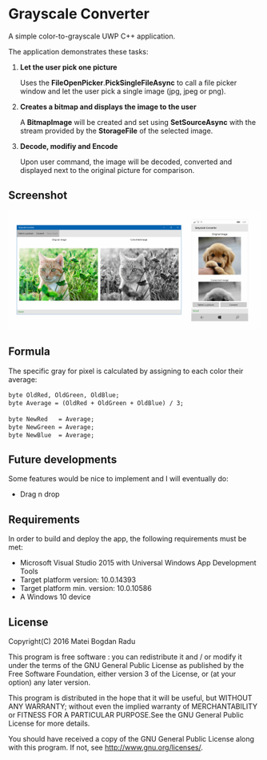 # Grayscale Converter

A simple color-to-grayscale UWP C++ application.

The application demonstrates these tasks:

1.  **Let the user pick one picture**

    Uses the **FileOpenPicker**.**PickSingleFileAsync** to call a file picker window and let the user pick a single image (jpg, jpeg or png).
2. **Creates a bitmap and displays the image to the user**

    A **BitmapImage** will be created and set using **SetSourceAsync** with the stream provided by the **StorageFile** of the selected image.
    
3. **Decode, modifiy and Encode**

    Upon user command, the image will be decoded, converted and displayed next to the original picture for comparison.

## Screenshot
![Screenshot](https://github.com/MateiRadu/grayscale-converter/blob/master/Screenshots/W10.png)

## Formula
The specific gray for pixel is calculated by assigning to each color their average:
```
byte OldRed, OldGreen, OldBlue;
byte Average = (OldRed + OldGreen + OldBlue) / 3;

byte NewRed   = Average;
byte NewGreen = Average;
byte NewBlue  = Average;
```

## Future developments
Some features would be nice to implement and I will eventually do:
- Drag n drop

## Requirements
In order to build and deploy the app, the following requirements must be met:
- Microsoft Visual Studio 2015 with Universal Windows App Development Tools
- Target platform version: 10.0.14393
- Target platform min. version: 10.0.10586
- A Windows 10 device

## License

Copyright(C) 2016 Matei Bogdan Radu

This program is free software : you can redistribute it and / or modify it under the terms of the GNU General Public License as published by the Free Software Foundation, either version 3 of the License, or (at your option) any later version.

This program is distributed in the hope that it will be useful, but WITHOUT ANY WARRANTY; without even the implied warranty of MERCHANTABILITY or FITNESS FOR A PARTICULAR PURPOSE.See the GNU General Public License for more details.

You should have received a copy of the GNU General Public License along with this program. If not, see <http://www.gnu.org/licenses/>.
